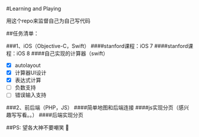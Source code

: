 #Learning and Playing


用这个repo来监督自己为自己写代码

##任务清单：

###1、iOS（Objective-C，Swift）
####stanford课程：iOS 7
####stanford课程：iOS 8
####自己实现的计算器（swift）
- [x] autolayout
- [x] 计算器UI设计
- [x] 表达式计算
- [ ] 负数支持
- [ ] 错误输入支持

###2、前后端（PHP，JS）
####简单地图和后端连接
####js实现分页（感兴趣写写看。。）
####后端实现分页

##PS:
望各大神不要嘲笑 :pray:
